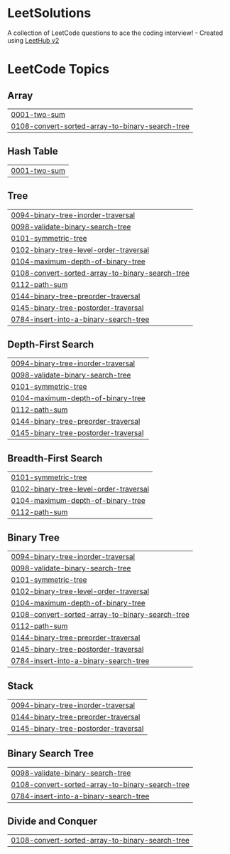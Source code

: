 # LeetSolutions
A collection of LeetCode questions to ace the coding interview! - Created using [LeetHub v2](https://github.com/arunbhardwaj/LeetHub-2.0)

<!---LeetCode Topics Start-->
# LeetCode Topics
## Array
|  |
| ------- |
| [0001-two-sum](https://github.com/Halil24/LeetSolutions/tree/master/0001-two-sum) |
| [0108-convert-sorted-array-to-binary-search-tree](https://github.com/Halil24/LeetSolutions/tree/master/0108-convert-sorted-array-to-binary-search-tree) |
## Hash Table
|  |
| ------- |
| [0001-two-sum](https://github.com/Halil24/LeetSolutions/tree/master/0001-two-sum) |
## Tree
|  |
| ------- |
| [0094-binary-tree-inorder-traversal](https://github.com/Halil24/LeetSolutions/tree/master/0094-binary-tree-inorder-traversal) |
| [0098-validate-binary-search-tree](https://github.com/Halil24/LeetSolutions/tree/master/0098-validate-binary-search-tree) |
| [0101-symmetric-tree](https://github.com/Halil24/LeetSolutions/tree/master/0101-symmetric-tree) |
| [0102-binary-tree-level-order-traversal](https://github.com/Halil24/LeetSolutions/tree/master/0102-binary-tree-level-order-traversal) |
| [0104-maximum-depth-of-binary-tree](https://github.com/Halil24/LeetSolutions/tree/master/0104-maximum-depth-of-binary-tree) |
| [0108-convert-sorted-array-to-binary-search-tree](https://github.com/Halil24/LeetSolutions/tree/master/0108-convert-sorted-array-to-binary-search-tree) |
| [0112-path-sum](https://github.com/Halil24/LeetSolutions/tree/master/0112-path-sum) |
| [0144-binary-tree-preorder-traversal](https://github.com/Halil24/LeetSolutions/tree/master/0144-binary-tree-preorder-traversal) |
| [0145-binary-tree-postorder-traversal](https://github.com/Halil24/LeetSolutions/tree/master/0145-binary-tree-postorder-traversal) |
| [0784-insert-into-a-binary-search-tree](https://github.com/Halil24/LeetSolutions/tree/master/0784-insert-into-a-binary-search-tree) |
## Depth-First Search
|  |
| ------- |
| [0094-binary-tree-inorder-traversal](https://github.com/Halil24/LeetSolutions/tree/master/0094-binary-tree-inorder-traversal) |
| [0098-validate-binary-search-tree](https://github.com/Halil24/LeetSolutions/tree/master/0098-validate-binary-search-tree) |
| [0101-symmetric-tree](https://github.com/Halil24/LeetSolutions/tree/master/0101-symmetric-tree) |
| [0104-maximum-depth-of-binary-tree](https://github.com/Halil24/LeetSolutions/tree/master/0104-maximum-depth-of-binary-tree) |
| [0112-path-sum](https://github.com/Halil24/LeetSolutions/tree/master/0112-path-sum) |
| [0144-binary-tree-preorder-traversal](https://github.com/Halil24/LeetSolutions/tree/master/0144-binary-tree-preorder-traversal) |
| [0145-binary-tree-postorder-traversal](https://github.com/Halil24/LeetSolutions/tree/master/0145-binary-tree-postorder-traversal) |
## Breadth-First Search
|  |
| ------- |
| [0101-symmetric-tree](https://github.com/Halil24/LeetSolutions/tree/master/0101-symmetric-tree) |
| [0102-binary-tree-level-order-traversal](https://github.com/Halil24/LeetSolutions/tree/master/0102-binary-tree-level-order-traversal) |
| [0104-maximum-depth-of-binary-tree](https://github.com/Halil24/LeetSolutions/tree/master/0104-maximum-depth-of-binary-tree) |
| [0112-path-sum](https://github.com/Halil24/LeetSolutions/tree/master/0112-path-sum) |
## Binary Tree
|  |
| ------- |
| [0094-binary-tree-inorder-traversal](https://github.com/Halil24/LeetSolutions/tree/master/0094-binary-tree-inorder-traversal) |
| [0098-validate-binary-search-tree](https://github.com/Halil24/LeetSolutions/tree/master/0098-validate-binary-search-tree) |
| [0101-symmetric-tree](https://github.com/Halil24/LeetSolutions/tree/master/0101-symmetric-tree) |
| [0102-binary-tree-level-order-traversal](https://github.com/Halil24/LeetSolutions/tree/master/0102-binary-tree-level-order-traversal) |
| [0104-maximum-depth-of-binary-tree](https://github.com/Halil24/LeetSolutions/tree/master/0104-maximum-depth-of-binary-tree) |
| [0108-convert-sorted-array-to-binary-search-tree](https://github.com/Halil24/LeetSolutions/tree/master/0108-convert-sorted-array-to-binary-search-tree) |
| [0112-path-sum](https://github.com/Halil24/LeetSolutions/tree/master/0112-path-sum) |
| [0144-binary-tree-preorder-traversal](https://github.com/Halil24/LeetSolutions/tree/master/0144-binary-tree-preorder-traversal) |
| [0145-binary-tree-postorder-traversal](https://github.com/Halil24/LeetSolutions/tree/master/0145-binary-tree-postorder-traversal) |
| [0784-insert-into-a-binary-search-tree](https://github.com/Halil24/LeetSolutions/tree/master/0784-insert-into-a-binary-search-tree) |
## Stack
|  |
| ------- |
| [0094-binary-tree-inorder-traversal](https://github.com/Halil24/LeetSolutions/tree/master/0094-binary-tree-inorder-traversal) |
| [0144-binary-tree-preorder-traversal](https://github.com/Halil24/LeetSolutions/tree/master/0144-binary-tree-preorder-traversal) |
| [0145-binary-tree-postorder-traversal](https://github.com/Halil24/LeetSolutions/tree/master/0145-binary-tree-postorder-traversal) |
## Binary Search Tree
|  |
| ------- |
| [0098-validate-binary-search-tree](https://github.com/Halil24/LeetSolutions/tree/master/0098-validate-binary-search-tree) |
| [0108-convert-sorted-array-to-binary-search-tree](https://github.com/Halil24/LeetSolutions/tree/master/0108-convert-sorted-array-to-binary-search-tree) |
| [0784-insert-into-a-binary-search-tree](https://github.com/Halil24/LeetSolutions/tree/master/0784-insert-into-a-binary-search-tree) |
## Divide and Conquer
|  |
| ------- |
| [0108-convert-sorted-array-to-binary-search-tree](https://github.com/Halil24/LeetSolutions/tree/master/0108-convert-sorted-array-to-binary-search-tree) |
<!---LeetCode Topics End-->
